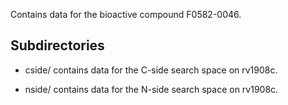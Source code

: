 Contains data for the bioactive compound F0582-0046.

## Subdirectories

- cside/ contains data for the C-side search space on rv1908c.

- nside/ contains data for the N-side search space on rv1908c.

